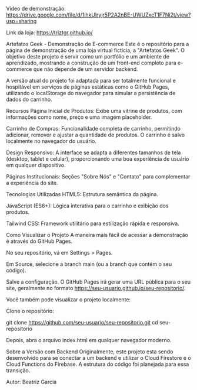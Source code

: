 Vídeo de demonstração: https://drive.google.com/file/d/1ihkUlryjr5P2A2nBE-UWUZxcT1F7Ni2t/view?usp=sharing

Link da loja: https://triztgr.github.io/

Artefatos Geek - Demonstração de E-commerce
Este é o repositório para a página de demonstração de uma loja virtual fictícia, a "Artefatos Geek". O objetivo deste projeto é servir como um portfólio e um ambiente de aprendizado, mostrando a construção de um front-end completo para e-commerce que não depende de um servidor backend.

A versão atual do projeto foi adaptada para ser totalmente funcional e hospitável em serviços de páginas estáticas como o GitHub Pages, utilizando o localStorage do navegador para simular a persistência de dados do carrinho.

Recursos
Página Inicial de Produtos: Exibe uma vitrine de produtos, com informações como nome, preço e uma imagem placeholder.

Carrinho de Compras: Funcionalidade completa de carrinho, permitindo adicionar, remover e ajustar a quantidade de produtos. O carrinho é salvo localmente no navegador do usuário.

Design Responsivo: A interface se adapta a diferentes tamanhos de tela (desktop, tablet e celular), proporcionando uma boa experiência de usuário em qualquer dispositivo.

Páginas Institucionais: Seções "Sobre Nós" e "Contato" para complementar a experiência do site.

Tecnologias Utilizadas
HTML5: Estrutura semântica da página.

JavaScript (ES6+): Lógica interativa para o carrinho e exibição dos produtos.

Tailwind CSS: Framework utilitário para estilização rápida e responsiva.

Como Visualizar o Projeto
A maneira mais fácil de acessar a demonstração é através do GitHub Pages.

No seu repositório, vá em Settings > Pages.

Em Source, selecione a branch main (ou a branch que contém o seu código).

Salve a configuração. O GitHub Pages irá gerar uma URL pública para o seu site, geralmente no formato https://seu-usuario.github.io/seu-repositorio/.

Você também pode visualizar o projeto localmente:

Clone o repositório:

git clone https://github.com/seu-usuario/seu-repositorio.git
cd seu-repositorio

Depois, abra o arquivo index.html em qualquer navegador moderno.

Sobre a Versão com Backend
Originalmente, este projeto esta sendo desenvolvido para se conectar a um backend e utilizar o Cloud Firestore e o Cloud Functions do Firebase. A estrutura do código foi planejada para essa transição.

Autor: Beatriz Garcia
